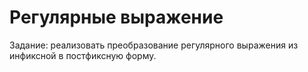 # Регулярные выражение

Задание: реализовать преобразование регулярного выражения из инфиксной в постфиксную форму.
